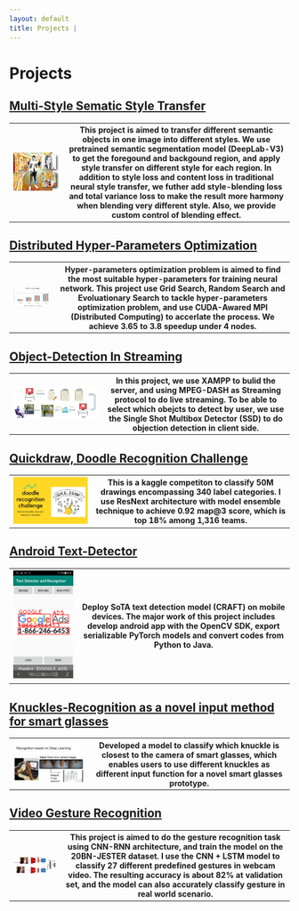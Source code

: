 ```yaml
---
layout: default
title: Projects | 
---
```


# Projects  

## [Multi-Style Sematic Style Transfer](projects/MultiStyleNST.md)

<div
    class = "projectBox">
  <table>
    <tr>
      <th
        class = "imageColumn">
        <img
            src = "projects/images/MultiStyleNST/result_2.png"
            class = "projectImg">
      </th>
      <th
        class = "textColumn">
            This project is aimed to transfer different semantic objects in one image into different styles. We use pretrained semantic segmentation model (DeepLab-V3) to get the foregound and backgound region, and apply style transfer on different style for each region. In addition to style loss and content loss in traditional neural style transfer, we futher add style-blending loss and total variance loss to make the result more harmony when blending very different style. Also, we provide custom control of blending effect. 
      </th>
    </tr>
  </table>
</div>

## [Distributed Hyper-Parameters Optimization](projects/DHPO.md)

<div
    class = "projectBox">
  <table>
    <tr>
      <th
        class = "imageColumn">
        <img
            src = "projects/images/DHPO/cifar10_speedup.png"
            class = "projectImg">
      </th>
      <th
        class = "textColumn">
            Hyper-parameters optimization problem is aimed to find the most suitable hyper-parameters for training neural network. This project use Grid Search, Random Search and Evoluationary Search to tackle hyper-parameters optimization problem, and use CUDA-Awared MPI (Distributed Computing) to accerlate the process. We achieve 3.65 to 3.8 speedup under 4 nodes.
      </th>
    </tr>
  </table>
</div>

## [Object-Detection In Streaming](projects/Detection-Streaming.md)

<div
    class = "projectBox">
  <table>
    <tr>
      <th
        class = "imageColumn">
        <img
            src = "projects/images/Detection-Streaming/Object-DetectionInStreaming.png"
            class = "projectImg">
      </th>
      <th
        class = "textColumn">
            In this project, we use XAMPP to bulid the server, and using MPEG-DASH as Streaming protocol to do live streaming. To be able to select which obejcts to detect by user, we use the Single Shot Multibox Detector (SSD) to do objection detection in client side.
      </th>
    </tr>
  </table>
</div>

## [Quickdraw, Doodle Recognition Challenge](https://github.com/aa10402tw/Quickdraw-Doodle-Recognition)

<div
    class = "projectBox">
  <table>
    <tr>
      <th
        class = "imageColumn">
        <img
            src = "/images/Kaggle/doodle-recognition-challenge.jpg"
            class = "projectImg">
      </th>
      <th
        class = "textColumn">
            This is a kaggle competiton to classify 50M drawings encompassing 340 label categories. I use ResNext architecture with model ensemble technique to achieve 0.92 map@3 score, which is top 18% among 1,316 teams. 
      </th>
    </tr>
  </table>
</div>

## [Android Text-Detector](https://github.com/aa10402tw/Android_Text-Detector)

<div
    class = "projectBox">
  <table>
    <tr>
      <th
        class = "imageColumn">
        <img
            src = "/images/MobileTextDetection/Android-Text-Detector-3.png"
            class = "projectImg">
      </th>
      <th
        class = "textColumn">
            Deploy SoTA text detection model (CRAFT) on mobile devices. The major work of this project includes develop android app with the OpenCV SDK, export serializable PyTorch models and convert codes from Python to Java.  
      </th>
    </tr>
  </table>
</div>

## [Knuckles-Recognition as a novel input method for smart glasses](https://github.com/aa10402tw/Knuckles-Recognition)

<div
    class = "projectBox">
  <table>
    <tr>
      <th
        class = "imageColumn">
        <img
            src = "/images/Knuckles-Recognition/Knuckles-Recognition-1.gif"
            class = "projectImg">
      </th>
      <th
        class = "textColumn">
            Developed a model to classify which knuckle is closest to the camera of smart glasses, which enables users to use different knuckles as different input function for a novel smart glasses prototype. 
      </th>
    </tr>
  </table>
</div>

## [Video Gesture Recognition](https://github.com/aa10402tw/Gesture-Recognition)

<div
    class = "projectBox">
  <table>
    <tr>
      <th
        class = "imageColumn">
        <img
            src = "/images/Gesture-Recognition/model.jpg"
            class = "projectImg">
      </th>
      <th
        class = "textColumn">
            This project is aimed to do the gesture recognition task using CNN-RNN architecture, and train the model on the 20BN-JESTER dataset. I use the CNN + LSTM model to classify 27 different predefined gestures in webcam video. The resulting accuracy is about 82% at validation set, and the model can also accurately classify gesture in real world scenario.
      </th>
    </tr>
  </table>
</div>
